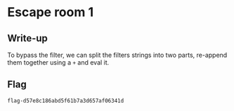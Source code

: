# Escape room 1

## Write-up

To bypass the filter, we can split the filters strings into two parts, re-append them together using a `+` and eval it. 

## Flag

`flag-d57e8c186abd5f61b7a3d657af06341d`
